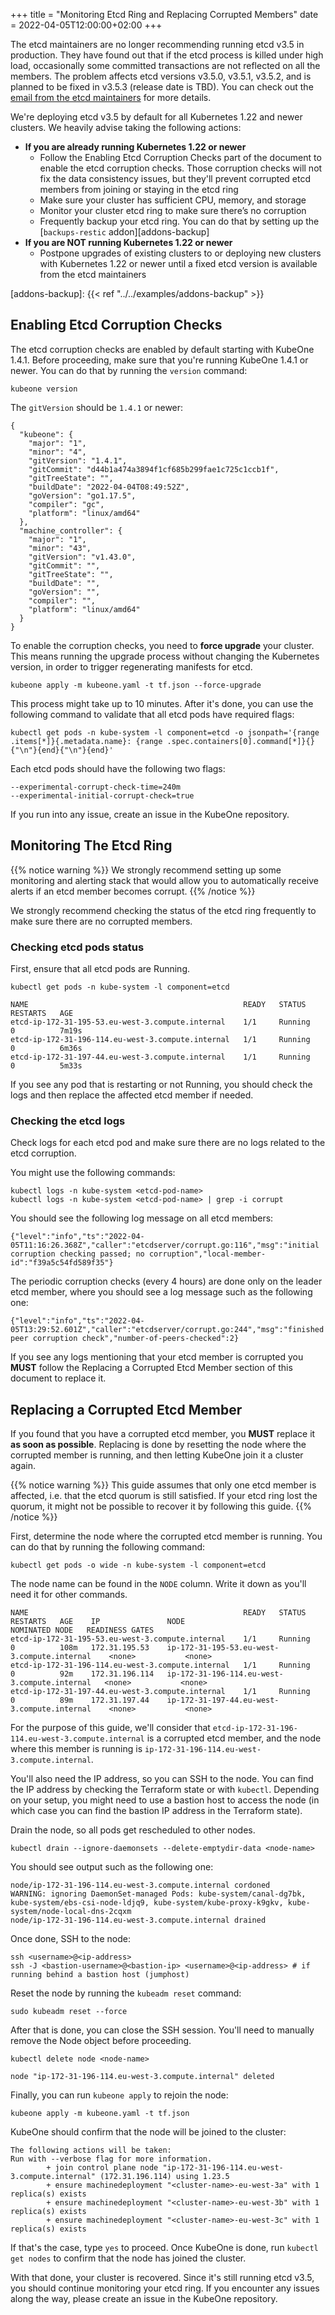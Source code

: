 +++
title = "Monitoring Etcd Ring and Replacing Corrupted Members"
date = 2022-04-05T12:00:00+02:00
+++

The etcd maintainers are no longer recommending running etcd v3.5 in
production. They have found out that if the etcd process is killed under high
load, occasionally some committed transactions are not reflected on all the
members. The problem affects etcd versions v3.5.0, v3.5.1, v3.5.2, and is
planned to be fixed in v3.5.3 (release date is TBD). You can check out the
[email from the etcd maintainers][etcd-email] for more details.

[etcd-email]: https://groups.google.com/a/kubernetes.io/g/dev/c/B7gJs88XtQc/m/rSgNOzV2BwAJ

We're deploying etcd v3.5 by default for all Kubernetes 1.22 and newer
clusters. We heavily advise taking the following actions:

* **If you are already running Kubernetes 1.22 or newer**
  * Follow the Enabling Etcd Corruption Checks part of the document to enable
    the etcd corruption checks. Those corruption checks will not fix the data
    consistency issues, but they'll prevent corrupted etcd members from joining
    or staying in the etcd ring
  * Make sure your cluster has sufficient CPU, memory, and storage
  * Monitor your cluster etcd ring to make sure there’s no corruption
  * Frequently backup your etcd ring. You can do that by setting up the
    [`backups-restic` addon][addons-backup]
* **If you are NOT running Kubernetes 1.22 or newer**
  * Postpone upgrades of existing clusters to or deploying new clusters with
    Kubernetes 1.22 or newer until a fixed etcd version is available from the
    etcd maintainers

[addons-backup]: {{< ref "../../examples/addons-backup" >}}

## Enabling Etcd Corruption Checks

The etcd corruption checks are enabled by default starting with KubeOne 1.4.1.
Before proceeding, make sure that you're running KubeOne 1.4.1 or newer. You
can do that by running the `version` command:

```shell
kubeone version
```

The `gitVersion` should be `1.4.1` or newer:

```
{
  "kubeone": {
    "major": "1",
    "minor": "4",
    "gitVersion": "1.4.1",
    "gitCommit": "d44b1a474a3894f1cf685b299fae1c725c1ccb1f",
    "gitTreeState": "",
    "buildDate": "2022-04-04T08:49:52Z",
    "goVersion": "go1.17.5",
    "compiler": "gc",
    "platform": "linux/amd64"
  },
  "machine_controller": {
    "major": "1",
    "minor": "43",
    "gitVersion": "v1.43.0",
    "gitCommit": "",
    "gitTreeState": "",
    "buildDate": "",
    "goVersion": "",
    "compiler": "",
    "platform": "linux/amd64"
  }
}
```

To enable the corruption checks, you need to **force upgrade** your cluster.
This means running the upgrade process without changing the Kubernetes version,
in order to trigger regenerating manifests for etcd.

```shell
kubeone apply -m kubeone.yaml -t tf.json --force-upgrade
```

This process might take up to 10 minutes. After it's done, you can use the
following command to validate that all etcd pods have required flags:

```shell
kubectl get pods -n kube-system -l component=etcd -o jsonpath='{range .items[*]}{.metadata.name}: {range .spec.containers[0].command[*]}{}{"\n"}{end}{"\n"}{end}'
```

Each etcd pods should have the following two flags:

```
--experimental-corrupt-check-time=240m
--experimental-initial-corrupt-check=true
```

If you run into any issue, create an issue in the KubeOne repository.

## Monitoring The Etcd Ring

{{% notice warning %}}
We strongly recommend setting up some monitoring and alerting stack that would
allow you to automatically receive alerts if an etcd member becomes corrupt.
{{% /notice %}}

We strongly recommend checking the status of the etcd ring frequently to
make sure there are no corrupted members.

### Checking etcd pods status

First, ensure that all etcd pods are Running.

```shell
kubectl get pods -n kube-system -l component=etcd
```

```
NAME                                                READY   STATUS    RESTARTS   AGE
etcd-ip-172-31-195-53.eu-west-3.compute.internal    1/1     Running   0          7m19s
etcd-ip-172-31-196-114.eu-west-3.compute.internal   1/1     Running   0          6m36s
etcd-ip-172-31-197-44.eu-west-3.compute.internal    1/1     Running   0          5m33s
```

If you see any pod that is restarting or not Running, you should check the logs
and then replace the affected etcd member if needed.

### Checking the etcd logs

Check logs for each etcd pod and make sure there are no logs related to the
etcd corruption.

You might use the following commands:

```shell
kubectl logs -n kube-system <etcd-pod-name>
kubectl logs -n kube-system <etcd-pod-name> | grep -i corrupt
```

You should see the following log message on all etcd members:

```
{"level":"info","ts":"2022-04-05T11:16:26.368Z","caller":"etcdserver/corrupt.go:116","msg":"initial corruption checking passed; no corruption","local-member-id":"f39a5c54fd589f35"}
```

The periodic corruption checks (every 4 hours) are done only on the leader etcd
member, where you should see a log message such as the following one:

```
{"level":"info","ts":"2022-04-05T13:29:52.601Z","caller":"etcdserver/corrupt.go:244","msg":"finished peer corruption check","number-of-peers-checked":2}
```

If you see any logs mentioning that your etcd member is corrupted you **MUST**
follow the Replacing a Corrupted Etcd Member section of this document to
replace it.

## Replacing a Corrupted Etcd Member

If you found that you have a corrupted etcd member, you **MUST** replace it
**as soon as possible**. Replacing is done by resetting the node where the
corrupted member is running, and then letting KubeOne join it a cluster again.

{{% notice warning %}}
This guide assumes that only one etcd member is affected, i.e. that the etcd
quorum is still satisfied. If your etcd ring lost the quorum, it might not be
possible to recover it by following this guide.
{{% /notice %}}

First, determine the node where the corrupted etcd member is running. You can
do that by running the following command:

```shell
kubectl get pods -o wide -n kube-system -l component=etcd
```

The node name can be found in the `NODE` column. Write it down as you'll need
it for other commands.

```shell
NAME                                                READY   STATUS    RESTARTS   AGE    IP               NODE                                           NOMINATED NODE   READINESS GATES
etcd-ip-172-31-195-53.eu-west-3.compute.internal    1/1     Running   0          108m   172.31.195.53    ip-172-31-195-53.eu-west-3.compute.internal    <none>           <none>
etcd-ip-172-31-196-114.eu-west-3.compute.internal   1/1     Running   0          92m    172.31.196.114   ip-172-31-196-114.eu-west-3.compute.internal   <none>           <none>
etcd-ip-172-31-197-44.eu-west-3.compute.internal    1/1     Running   0          89m    172.31.197.44    ip-172-31-197-44.eu-west-3.compute.internal    <none>           <none>
```

For the purpose of this guide, we'll consider that
`etcd-ip-172-31-196-114.eu-west-3.compute.internal` is a corrupted etcd member,
and the node where this member is running is
`ip-172-31-196-114.eu-west-3.compute.internal`.

You'll also need the IP address, so you can SSH to the node. You can find the
IP address by checking the Terraform state or with `kubectl`. Depending on
your setup, you might need to use a bastion host to access the node (in which
case you can find the bastion IP address in the Terraform state).

Drain the node, so all pods get rescheduled to other nodes.

```shell
kubectl drain --ignore-daemonsets --delete-emptydir-data <node-name>
```

You should see output such as the following one:

```
node/ip-172-31-196-114.eu-west-3.compute.internal cordoned
WARNING: ignoring DaemonSet-managed Pods: kube-system/canal-dg7bk, kube-system/ebs-csi-node-ldjq9, kube-system/kube-proxy-k9gkv, kube-system/node-local-dns-2cqxm
node/ip-172-31-196-114.eu-west-3.compute.internal drained
```

Once done, SSH to the node:

```shell
ssh <username>@<ip-address>
ssh -J <bastion-username>@<bastion-ip> <username>@<ip-address> # if running behind a bastion host (jumphost)
```

Reset the node by running the `kubeadm reset` command:

```shell
sudo kubeadm reset --force
```

After that is done, you can close the SSH session. You'll need to manually
remove the Node object before proceeding.

```shell
kubectl delete node <node-name>
```

```
node "ip-172-31-196-114.eu-west-3.compute.internal" deleted
```

Finally, you can run `kubeone apply` to rejoin the node:

```shell
kubeone apply -m kubeone.yaml -t tf.json
```

KubeOne should confirm that the node will be joined to the cluster:

```
The following actions will be taken:
Run with --verbose flag for more information.
        + join control plane node "ip-172-31-196-114.eu-west-3.compute.internal" (172.31.196.114) using 1.23.5
        + ensure machinedeployment "<cluster-name>-eu-west-3a" with 1 replica(s) exists
        + ensure machinedeployment "<cluster-name>-eu-west-3b" with 1 replica(s) exists
        + ensure machinedeployment "<cluster-name>-eu-west-3c" with 1 replica(s) exists
```

If that's the case, type `yes` to proceed. Once KubeOne is done, run
`kubectl get nodes` to confirm that the node has joined the cluster.

With that done, your cluster is recovered. Since it's still running etcd v3.5,
you should continue monitoring your etcd ring. If you encounter any issues
along the way, please create an issue in the KubeOne repository.
